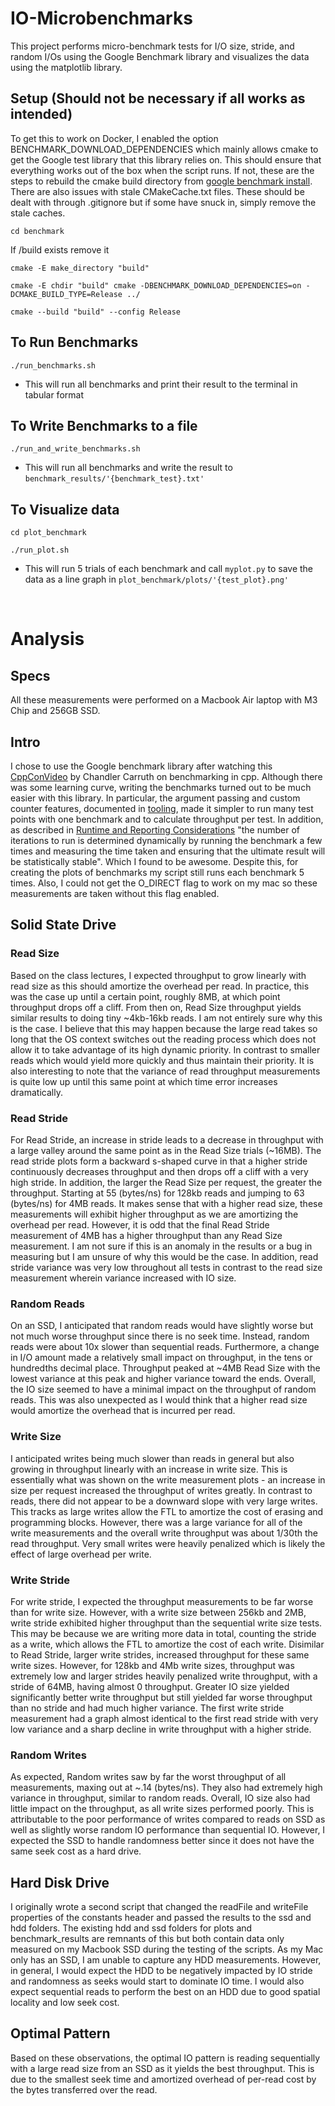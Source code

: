 # IO-Microbenchmarks

This project performs micro-benchmark tests for I/O size, stride, and random I/Os using the Google Benchmark library and visualizes the data using the matplotlib library.

## Setup (Should not be necessary if all works as intended)
To get this to work on Docker, I enabled the option BENCHMARK_DOWNLOAD_DEPENDENCIES which mainly allows cmake to get the Google test library that this library relies on. This should ensure that everything works out of the box when the script runs. If not, these are the steps to rebuild the cmake build directory from [google benchmark install](https://github.com/google/benchmark). There are also issues with stale CMakeCache.txt files. These should be dealt with through .gitignore but if some have snuck in, simply remove the stale caches.


``` cd benchmark ```

If /build exists remove it

``` cmake -E make_directory "build" ```

``` cmake -E chdir "build" cmake -DBENCHMARK_DOWNLOAD_DEPENDENCIES=on -DCMAKE_BUILD_TYPE=Release ../ ```

``` cmake --build "build" --config Release ```

## To Run Benchmarks
``` ./run_benchmarks.sh ```
- This will run all benchmarks and print their result to the terminal in tabular format


## To Write Benchmarks to a file
``` ./run_and_write_benchmarks.sh ```
- This will run all benchmarks and write the result to `benchmark_results/'{benchmark_test}.txt'`

## To Visualize data
``` cd plot_benchmark ```

``` ./run_plot.sh ```
- This will run 5 trials of each benchmark and call `myplot.py` to save the data as a line graph in `plot_benchmark/plots/'{test_plot}.png'`

<br />

# Analysis

## Specs
All these measurements were performed on a Macbook Air laptop with M3 Chip and 256GB SSD.

## Intro
I chose to use the Google benchmark library after watching this [CppConVideo](https://www.youtube.com/watch?v=nXaxk27zwlk) by Chandler Carruth on benchmarking in cpp. Although there was some learning curve, writing the benchmarks turned out to be much easier with this library. In particular, the argument passing and custom counter features, documented in [tooling](https://github.com/google/benchmark/blob/main/docs/user_guide.md), made it simpler to run many test points with one benchmark and to calculate throughput per test. In addition, as described in [Runtime and Reporting Considerations](https://github.com/google/benchmark/blob/main/docs/user_guide.md) "the number of iterations to run is determined dynamically by running the benchmark a few times and measuring the time taken and ensuring that the ultimate result will be statistically stable". Which I found to be awesome. Despite this, for creating the plots of benchmarks my script still runs each benchmark 5 times. Also, I could not get the O_DIRECT flag to work on my mac so these measurements are taken without this flag enabled.

## Solid State Drive

### Read Size
Based on the class lectures, I expected throughput to grow linearly with read size as this should amortize the overhead per read. In practice, this was the case up until a certain point, roughly 8MB, at which point throughput drops off a cliff. From then on, Read Size throughput yields similar results to doing tiny ~4kb-16kb reads. I am not entirely sure why this is the case. I believe that this may happen because the large read takes so long that the OS context switches out the reading process which does not allow it to take advantage of its high dynamic priority. In contrast to smaller reads which would yield more quickly and thus maintain their priority. It is also interesting to note that the variance of read throughput measurements is quite low up until this same point at which time error increases dramatically.

### Read Stride
For Read Stride, an increase in stride leads to a decrease in throughput with a large valley around the same point as in the Read Size trials (~16MB). The read stride plots form a backward s-shaped curve in that a higher stride continuously decreases throughput and then drops off a cliff with a very high stride. In addition, the larger the Read Size per request, the greater the throughput. Starting at 55 (bytes/ns) for 128kb reads and jumping to 63 (bytes/ns) for 4MB reads. It makes sense that with a higher read size, these measurements will exhibit higher throughput as we are amortizing the overhead per read. However, it is odd that the final Read Stride measurement of 4MB has a higher throughput than any Read Size measurement. I am not sure if this is an anomaly in the results or a bug in measuring but I am unsure of why this would be the case. In addition, read stride variance was very low throughout all tests in contrast to the read size measurement wherein variance increased with IO size.

### Random Reads
On an SSD, I anticipated that random reads would have slightly worse but not much worse throughput since there is no seek time. Instead, random reads were about 10x slower than sequential reads. Furthermore, a change in I/O amount made a relatively small impact on throughput, in the tens or hundredths decimal place. Throughput peaked at ~4MB Read Size with the lowest variance at this peak and higher variance toward the ends. Overall, the IO size seemed to have a minimal impact on the throughput of random reads. This was also unexpected as I would think that a higher read size would amortize the overhead that is incurred per read. 

### Write Size
I anticipated writes being much slower than reads in general but also growing in throughput linearly with an increase in write size. This is essentially what was shown on the write measurement plots - an increase in size per request increased the throughput of writes greatly. In contrast to reads, there did not appear to be a downward slope with very large writes. This tracks as large writes allow the FTL to amortize the cost of erasing and programming blocks. However, there was a large variance for all of the write measurements and the overall write throughput was about 1/30th the read throughput. Very small writes were heavily penalized which is likely the effect of large overhead per write. 

### Write Stride
For write stride, I expected the throughput measurements to be far worse than for write size. However, with a write size between 256kb and 2MB, write stride exhibited higher throughput than the sequential write size tests. This may be because we are writing more data in total, counting the stride as a write, which allows the FTL to amortize the cost of each write. Disimilar to Read Stride, larger write strides, increased throughput for these same write sizes. However, for 128kb and 4Mb write sizes, throughput was extremely low and larger strides heavily penalized write throughput, with a stride of 64MB, having almost 0 throughput. Greater IO size yielded significantly better write throughput but still yielded far worse throughput than no stride and had much higher variance. The first write stride measurement had a graph almost identical to the first read stride with very low variance and a sharp decline in write throughput with a higher stride.

### Random Writes
As expected, Random writes saw by far the worst throughput of all measurements, maxing out at ~.14 (bytes/ns). They also had extremely high variance in throughput, similar to random reads. Overall, IO size also had little impact on the throughput, as all write sizes performed poorly. This is attributable to the poor performance of writes compared to reads on SSD as well as slightly worse random IO performance than sequential IO. However, I expected the SSD to handle randomness better since it does not have the same seek cost as a hard drive.


## Hard Disk Drive
I originally wrote a second script that changed the readFile and writeFile properties of the constants header and passed the results to the ssd and hdd folders. The existing hdd and ssd folders for plots and benchmark_results are remnants of this but both contain data only measured on my Macbook SSD during the testing of the scripts. As my Mac only has an SSD, I am unable to capture any HDD measurements. However, in general, I would expect the HDD to be negatively impacted by IO stride and randomness as seeks would start to dominate IO time. I would also expect sequential reads to perform the best on an HDD due to good spatial locality and low seek cost.

## Optimal Pattern
Based on these observations, the optimal IO pattern is reading sequentially with a large read size from an SSD as it yields the best throughput. This is due to the smallest seek time and amortized overhead of per-read cost by the bytes transferred over the read.

